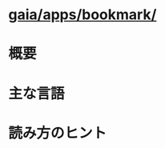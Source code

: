 # [gaia/apps/bookmark/](http://mxr.mozilla.org/gaia/source/apps/bookmark/)

# 概要

# 主な言語

# 読み方のヒント
